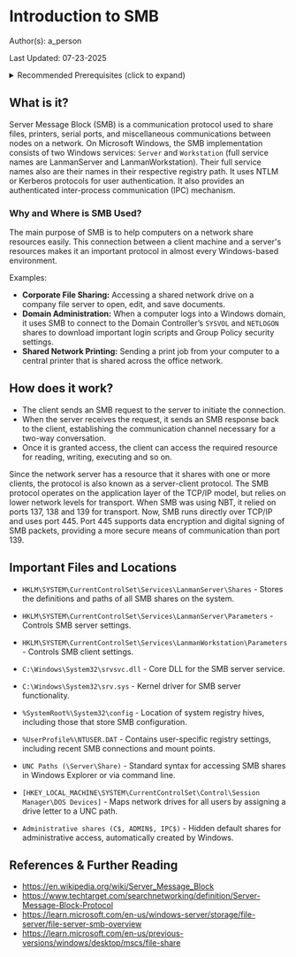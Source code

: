 # Introduction to SMB

Author(s): a_person

Last Updated: 07-23-2025

<details>
<summary>Recommended Prerequisites (click to expand)</summary>
- Basic knowledge of Windows  <br />
- Basic knowledge of Networking
- Basic knowledge of the Registry
</details>

## What is it? 
Server Message Block (SMB) is a communication protocol used to share files, printers, serial ports, and miscellaneous communications between nodes on a network. On Microsoft Windows, the SMB implementation consists of two Windows services: ``Server`` and ``Workstation`` (full service names are LanmanServer and LanmanWorkstation). Their full service names also are their names in their respective registry path. It uses NTLM or Kerberos protocols for user authentication. It also provides an authenticated inter-process communication (IPC) mechanism. 

### Why and Where is SMB Used?

The main purpose of SMB is to help computers on a network share resources easily. This connection between a client machine and a server's resources makes it an important protocol in almost every Windows-based environment.

Examples:

*   **Corporate File Sharing:** Accessing a shared network drive on a company file server to open, edit, and save documents.
*   **Domain Administration:** When a computer logs into a Windows domain, it uses SMB to connect to the Domain Controller’s `SYSVOL` and `NETLOGON` shares to download important login scripts and Group Policy security settings.
*   **Shared Network Printing:** Sending a print job from your computer to a central printer that is shared across the office network.

## How does it work?
- The client sends an SMB request to the server to initiate the connection. 
- When the server receives the request, it sends an SMB response back to the client, establishing the communication channel necessary for a two-way conversation. 
- Once it is granted access, the client can access the required resource for reading, writing, executing and so on. 

Since the network server has a resource that it shares with one or more clients, the protocol is also known as a server-client protocol.
The SMB protocol operates on the application layer of the TCP/IP model, but relies on lower network levels for transport. When SMB was using NBT, it relied on ports 137, 138 and 139 for transport. Now, SMB runs directly over TCP/IP and uses port 445. Port 445 supports data encryption and digital signing of SMB packets, providing a more secure means of communication than port 139.

## Important Files and Locations
 - ``HKLM\SYSTEM\CurrentControlSet\Services\LanmanServer\Shares`` - Stores the definitions and paths of all SMB shares on the system.

 - ``HKLM\SYSTEM\CurrentControlSet\Services\LanmanServer\Parameters`` - Controls SMB server settings.

 - ``HKLM\SYSTEM\CurrentControlSet\Services\LanmanWorkstation\Parameters`` - Controls SMB client settings.

 - ``C:\Windows\System32\srvsvc.dll`` - Core DLL for the SMB server service.

 - ``C:\Windows\System32\srv.sys`` - Kernel driver for SMB server functionality.

 - ``%SystemRoot%\System32\config`` - Location of system registry hives, including those that store SMB configuration.

 - ``%UserProfile%\NTUSER.DAT`` - Contains user-specific registry settings, including recent SMB connections and mount points.

 - ``UNC Paths (\Server\Share)`` - Standard syntax for accessing SMB shares in Windows Explorer or via command line.

 - ``[HKEY_LOCAL_MACHINE\SYSTEM\CurrentControlSet\Control\Session Manager\DOS Devices]`` - Maps network drives for all users by assigning a drive letter to a UNC path.

 - ``Administrative shares (C$, ADMIN$, IPC$)`` - Hidden default shares for administrative access, automatically created by Windows.

## References & Further Reading
- https://en.wikipedia.org/wiki/Server_Message_Block
- https://www.techtarget.com/searchnetworking/definition/Server-Message-Block-Protocol
- https://learn.microsoft.com/en-us/windows-server/storage/file-server/file-server-smb-overview
- https://learn.microsoft.com/en-us/previous-versions/windows/desktop/mscs/file-share
